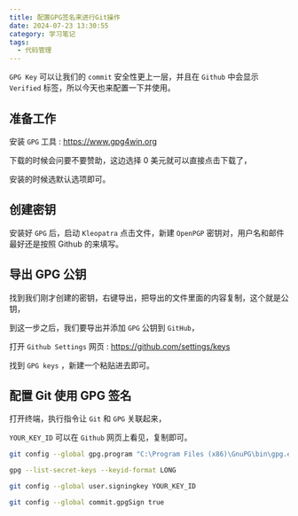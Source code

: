 ```yaml
---
title: 配置GPG签名来进行Git操作
date: 2024-07-23 13:30:55
category: 学习笔记
tags:
  - 代码管理
---
```


`GPG Key` 可以让我们的 `commit` 安全性更上一层，并且在 `Github` 中会显示 `Verified` 标签，所以今天也来配置一下并使用。

## 准备工作

安装 `GPG` 工具 : <https://www.gpg4win.org>

下载的时候会问要不要赞助，这边选择 0 美元就可以直接点击下载了，

安装的时候选默认选项即可。

## 创建密钥

安装好 `GPG` 后，启动 `Kleopatra` 点击文件，新建 `OpenPGP` 密钥对，用户名和邮件最好还是按照 Github 的来填写。

## 导出 GPG 公钥

找到我们刚才创建的密钥，右键导出，把导出的文件里面的内容复制，这个就是公钥，

到这一步之后，我们要导出并添加 `GPG` 公钥到 `GitHub`，

打开 `Github Settings`  网页 : <https://github.com/settings/keys>

找到 `GPG keys` ，新建一个粘贴进去即可。

## 配置 Git 使用 GPG 签名

打开终端，执行指令让 `Git` 和 `GPG` 关联起来，

`YOUR_KEY_ID` 可以在 `Github` 网页上看见，复制即可。

```bash
git config --global gpg.program "C:\Program Files (x86)\GnuPG\bin\gpg.exe"

gpg --list-secret-keys --keyid-format LONG

git config --global user.signingkey YOUR_KEY_ID

git config --global commit.gpgSign true
```
